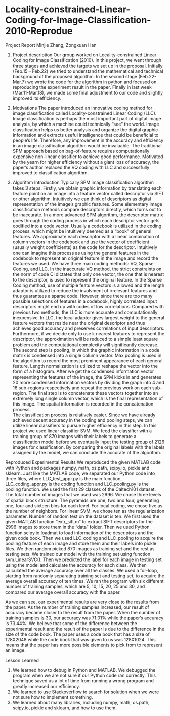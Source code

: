 # Locality-constrained-Linear-Coding-for-Image-Classification-2010-Reprodue

Project Report
Minjie Zhang, Zongxuan Han


1. Project description
Our group worked on Locality-constrained Linear Coding for Image Classification (2010). In this project, we went through three stages and achieved the targets we set up in the proposal. Initially (Feb.15 – Feb.22) we tried to understand the mathematical and technical background of the proposed algorithm. In the second stage (Feb.22- Mar.7) we wrote the code for the algorithm in python and focused on reproducing the experiment result in the paper. Finally in last week (Mar.11-Mar.18), we made some final adjustment to our code and slightly improved its efficiency. 

2. Motivations
The paper introduced an innovative coding method for image classification called Locality-constrained Linear Coding (LLC). Image classification is perhaps the most important part of digital image analysis, by which a machine could technically “see” the world. Image classification helps us better analysis and organize the digital graphic information and extracts useful intelligence that could be beneficial to people’s life. Therefore, any improvement in the accuracy and efficiency in an image classification algorithm would be invaluable. 
The traditional SPM approach based on bag-of-feature requires computationally expensive non-linear classifier to achieve good performance. Motivated by the yearn for higher efficiency without a giant loss of accuracy, the paper’s author replaced the VQ coding with LLC and successfully improved to classification algorithm.  

3. Algorithm Introduction
	Typically SPM image classification algorithm takes 3 steps. Firstly, we obtain graphic information by translating each feature point on an image into a feature vector called descriptor via SIFT or other algorithm. Intuitively we can think of descriptors as digital representation of the image’s graphic features. Some elementary image classification methods compare descriptors directly, which turns out to be inaccurate. In a more advanced SPM algorithm, the descriptor matrix goes through the coding process in which each descriptor vector gets codified into a code vector. Usually a codebook is utilized in the coding process, which might be intuitively deemed as a “book” of general features. We approximate each descriptor with a linear combination of column vectors in the codebook and use the vector of coefficient (usually weight coefficients) as the code for the descriptor. Intuitively one can imagine this process as using the general features in the codebook to represent an original feature in the image and record the features we used. We have three main coding methods: VQ, Sparse Coding, and LLC. In the inaccurate VQ method, the strict constraints on the norm of code Ci dictates that only one vector, the one that is nearest to the descriptor, is used to represent the original feature. In the Sparse Coding method, use of multiple feature vectors is allowed and the length adaptor is utilized to reduce the involvment of irrelevant features and thus guarantees a sparse code. However, since there are too many possible selections of features in a codebook, highly correlated input descriptors might end up with codes of low correlations. Compared with previous two methods, the LLC is more accurate and computationally inexpensive. In LLC, the local adaptor gives largest weight to the general feature vectors that reside near the original descriptor and thus achieves good accuracy and preserves correlations of input descriptors. Furthermore, if we decide only to use k nearest features to represent the descriptor, the approximation will be reduced to a simple least square problem and the computational complexity will significantly decrease.
	The second step is pooling, in which the graphic information in a code matrix is condensed into a single column vector. Max pooling is used in the algorithm to record the most prominent appearance of each general feature. Length normalization is utilized to reshape the vector into the form of a histogram. After we get the condensed information vector representing the features of the image, the SPM kicks in and generates 20 more condensed information vectors by dividing the graph into 4 and 16 sub-regions respectively and repeat the previous work on each sub-region. The final step is to concatenate these vectors together into an extremely long single column vector, which is the final representation of this image. The spatial information is recorded in the concatenation process.   
	The classification process is relatively easier. Since we have already achieved decent accuracy in the coding and pooling steps, we can utilize linear classifiers to pursue higher efficiency in this step. In this project we used linear classifier SVM. We feed the classifier with a training group of 870 images with their labels to generate a classification model before we eventually input the testing group of 2126 images for classification. By comparing the original labels with the labels assigned by the model, we can conclude the accurate of the algorithm.

Reproduced Experimental Results
We reproduced the given MATLAB code with Python and packages numpy, math, os.path, scipy.io, pickle and sklearn. Just like the MATLAB code, we separated our Python code into three files, where LLC_test_appr.py is the main function, LLC_coding_appr.py is the coding function and LLC_pooling.py is the pooling function. 
We used the first 29 classes of the Caltech101 dataset. The total number of images that we used was 2996. We chose three levels of spatial block structure. The pyramids are one, two and four, generating one, four and sixteen bins for each level. For local coding, we chose five as the number of neighbors. For linear SVM, we chose ten as the regularization parameter. Number of random test on the dataset is ten. 
We first used the given MATLAB function “extr_sift.m” to extract SIFT descriptors for the 2996 images to store them in the “data” folder. Then we used Python function scipy.io.loadmat to load information of the descriptors and the given code book. Then we used LLC_coding and LLC_pooling to acquire the pooling feature of each image and store them and their labels into pickle files. We then random picked 870 images as training set and the rest as testing sets. We trained our model with the training set using function svm.LinearSVC(). Then we predicted the label for each image in testing set using the model and calculate the accuracy for each class. We then calculated the average accuracy over all the classes. We used a for-loop, starting from randomly separating training set and testing set, to acquire the average overall accuracy of ten times. 
We ran the program with six different number of training samples, which are 5, 10, 15, 20, 25 and 30, and compared our average overall accuracy with the paper. 

As we can see, our experimental results are very close to the results from the paper. As the number of training samples increased, our result of accuracy became closer to the result from the paper. When the number of  training samples is 30, our accuracy was 71.01% while the paper’s accuracy is 73.44%.  We believe that some of the difference between the experimental result and the result of the paper is due to the difference in the size of the code book. The paper uses a code book that has a size of 128X2048 while the code book that was given to us was 128X1024. This means that the paper has more possible elements to pick from to represent an image.

Lesson Learned
1.	We learned how to debug in Python and MATLAB. We debugged the program when we are not sure if our Python code ran correctly. This technique saved us a lot of time from running a wrong program and greatly increased our efficiency.
2.	We learned to use Stackoverflow to search for solution when we were not sure how to implement something.
3.	We learned about many libraries, including numpy, math, os.path, scipy.io, pickle and sklearn, and how to use them.

